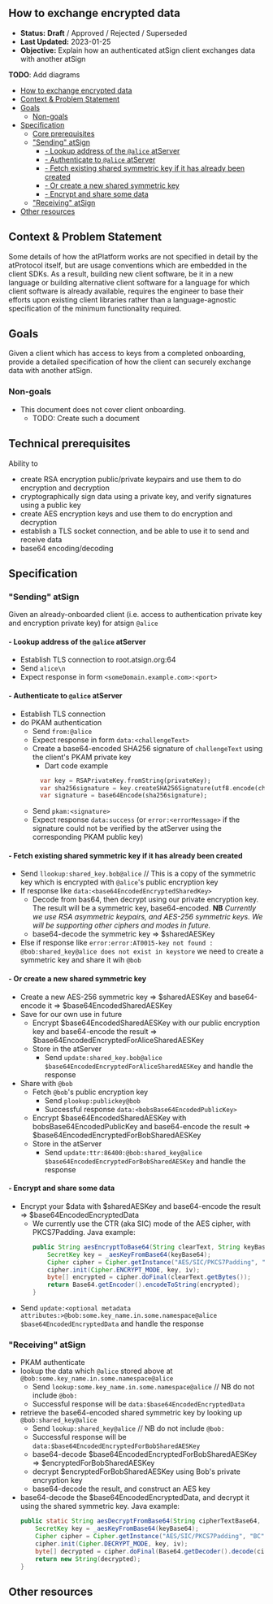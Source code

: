 ## How to exchange encrypted data

* **Status:** **Draft** / Approved / Rejected / Superseded
* **Last Updated:** 2023-01-25
* **Objective:** Explain how an authenticated atSign client exchanges data with another atSign

**TODO**: Add diagrams

<!-- TOC -->
  * [How to exchange encrypted data](#how-to-exchange-encrypted-data)
  * [Context & Problem Statement](#context--problem-statement)
  * [Goals](#goals)
    * [Non-goals](#non-goals)
  * [Specification](#specification)
    * [Core prerequisites](#core-prerequisites)
    * ["Sending" atSign](#-sending--atsign)
      * [- Lookup address of the `@alice` atServer](#--lookup-address-of-the-alice-atserver)
      * [- Authenticate to `@alice` atServer](#--authenticate-to-alice-atserver)
      * [- Fetch existing shared symmetric key if it has already been created](#--fetch-existing-shared-symmetric-key-if-it-has-already-been-created)
      * [- Or create a new shared symmetric key](#--or-create-a-new-shared-symmetric-key)
      * [- Encrypt and share some data](#--encrypt-and-share-some-data)
    * ["Receiving" atSign](#-receiving--atsign)
  * [Other resources](#other-resources)
<!-- TOC -->

## Context & Problem Statement

Some details of how the atPlatform works are not specified in detail by the atProtocol itself, but are
usage conventions which are embedded in the client SDKs. As a result, building new client software, be
it in a new language or building alternative client software for a language for which client software
is already available, requires the engineer to base their efforts upon existing client libraries rather
than a language-agnostic specification of the minimum functionality required.

## Goals

Given a client which has access to keys from a completed onboarding, provide a detailed specification
of how the client can securely exchange data with another atSign.

### Non-goals
- This document does not cover client onboarding. 
  - TODO: Create such a document

## Technical prerequisites
Ability to
- create RSA encryption public/private keypairs and use them to do encryption and decryption
- cryptographically sign data using a private key, and verify signatures using a public key
- create AES encryption keys and use them to do encryption and decryption
- establish a TLS socket connection, and be able to use it to send and receive data
- base64 encoding/decoding

## Specification
### "Sending" atSign
Given an already-onboarded client (i.e. access to authentication private key and encryption private key) for atsign 
`@alice`
#### - Lookup address of the `@alice` atServer
  - Establish TLS connection to root.atsign.org:64
  - Send `alice\n`
  - Expect response in form `<someDomain.example.com>:<port>`
#### - Authenticate to `@alice` atServer
  - Establish TLS connection 
  - do PKAM authentication
    - Send `from:@alice`
    - Expect response in form `data:<challengeText>`
    - Create a base64-encoded SHA256 signature of `challengeText` using the client's PKAM private key
      - Dart code example
      ```dart
        var key = RSAPrivateKey.fromString(privateKey);
        var sha256signature = key.createSHA256Signature(utf8.encode(challengeText) as Uint8List);
        var signature = base64Encode(sha256signature);
      ```
    - Send `pkam:<signature>`
    - Expect response `data:success` (or `error:<errorMessage>` if the signature could not be verified by the atServer
      using the corresponding PKAM public key)
#### - Fetch existing shared symmetric key if it has already been created
  - Send `llookup:shared_key.bob@alice` // This is a copy of the symmetric key which is encrypted with `@alice`'s 
    public encryption key
  - If response like `data:<base64EncodedEncryptedSharedKey>`
    - Decode from bas64, then decrypt using our private encryption key. The result will be a symmetric key, 
      base64-encoded. **NB** _Currently we use RSA asymmetric keypairs, and AES-256 symmetric keys. We will be 
      supporting other ciphers and modes in future._
    - base64-decode the symmetric key => $sharedAESKey
  - Else if response like `error:error:AT0015-key not found : @bob:shared_key@alice does not exist in keystore` we
    need to create a symmetric key and share it wih `@bob`
#### - Or create a new shared symmetric key
  - Create a new AES-256 symmetric key => $sharedAESKey and base64-encode it => $base64EncodedSharedAESKey
  - Save for our own use in future
    - Encrypt $base64EncodedSharedAESKey with our public encryption key and base64-encode the result => 
      $base64EncodedEncryptedForAliceSharedAESKey
    - Store in the atServer
      - Send `update:shared_key.bob@alice $base64EncodedEncryptedForAliceSharedAESKey` and handle the response
  - Share with `@bob`
    - Fetch `@bob`'s public encryption key
      - Send `plookup:publickey@bob`
      - Successful response `data:<bobsBase64EncodedPublicKey>`
    - Encrypt $base64EncodedSharedAESKey with bobsBase64EncodedPublicKey and base64-encode the result =>
      $base64EncodedEncryptedForBobSharedAESKey
    - Store in the atServer
      - Send `update:ttr:86400:@bob:shared_key@alice $base64EncodedEncryptedForBobSharedAESKey` and handle the 
        response
#### - Encrypt and share some data
  - Encrypt your $data with $sharedAESKey and base64-encode the result => $base64EncodedEncryptedData
    - We currently use the CTR (aka SIC) mode of the AES cipher, with PKCS7Padding. Java example:
      ```java
      public String aesEncryptToBase64(String clearText, String keyBase64, byte[] iv) {
          SecretKey key = _aesKeyFromBase64(keyBase64);
          Cipher cipher = Cipher.getInstance("AES/SIC/PKCS7Padding", "BC");
          cipher.init(Cipher.ENCRYPT_MODE, key, iv);
          byte[] encrypted = cipher.doFinal(clearText.getBytes());
          return Base64.getEncoder().encodeToString(encrypted);
      }
      ```
  - Send `update:<optional metadata attributes:>@bob:some.key_name.in.some.namespace@alice $base64EncodedEncryptedData` 
    and handle the response

### "Receiving" atSign
- PKAM authenticate
- lookup the data which `@alice` stored above at `@bob:some.key_name.in.some.namespace@alice`
  - Send `lookup:some.key_name.in.some.namespace@alice` // NB do not include `@bob:`
  - Successful response will be `data:$base64EncodedEncryptedData`
- retrieve the base64-encoded shared symmetric key by looking up `@bob:shared_key@alice`
  - Send `lookup:shared_key@alice` // NB do not include `@bob:`
  - Successful response will be `data:$base64EncodedEncryptedForBobSharedAESKey`
  - base64-decode $base64EncodedEncryptedForBobSharedAESKey => $encryptedForBobSharedAESKey
  - decrypt $encryptedForBobSharedAESKey using Bob's private encryption key
  - base64-decode the result, and construct an AES key
- base64-decode the $base64EncodedEncryptedData, and decrypt it using the shared symmetric key. Java example:
  ```java
  public static String aesDecryptFromBase64(String cipherTextBase64, String keyBase64, byte[] iv) {
      SecretKey key = _aesKeyFromBase64(keyBase64);
      Cipher cipher = Cipher.getInstance("AES/SIC/PKCS7Padding", "BC");
      cipher.init(Cipher.DECRYPT_MODE, key, iv);
      byte[] decrypted = cipher.doFinal(Base64.getDecoder().decode(cipherTextBase64));
      return new String(decrypted);
  }
  ```
## Other resources